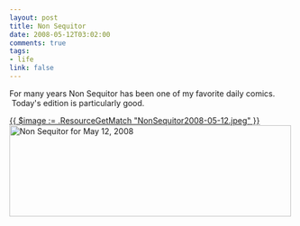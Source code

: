 ```yaml
--- 
layout: post
title: Non Sequitor
date: 2008-05-12T03:02:00
comments: true
tags:
- life
link: false
---
```

For many years Non Sequitor has been one of my favorite daily comics.  Today's edition is particularly good.

<a title="Non Sequitor at Yahoo!" href="http://news.yahoo.com/comics/nonsequitur">{{ $image := .ResourceGetMatch "NonSequitor2008-05-12.jpeg" }}
<img src="{{ $image.RelPermalink }}" alt="Non Sequitor for May 12, 2008" width="500" height="162" >
